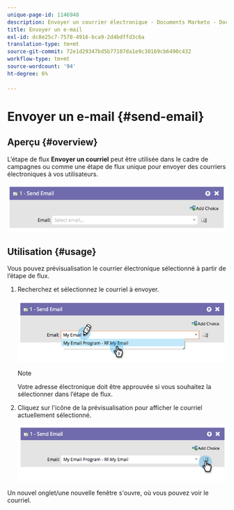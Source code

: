 ```yaml
---
unique-page-id: 1146948
description: Envoyer un courrier électronique - Documents Marketo - Documentation du produit
title: Envoyer un e-mail
exl-id: dc8e25c7-7578-4916-bca9-2d4bdffd3c6a
translation-type: tm+mt
source-git-commit: 72e1d29347bd5b77107da1e9c30169cb6490c432
workflow-type: tm+mt
source-wordcount: '94'
ht-degree: 6%

---
```


# Envoyer un e-mail {#send-email}

## Aperçu {#overview}

L’étape de flux **Envoyer un courriel** peut être utilisée dans le cadre de campagnes ou comme une étape de flux unique pour envoyer des courriers électroniques à vos utilisateurs.

![](assets/image2014-9-22-10-3a8-3a11.png)

## Utilisation {#usage}

Vous pouvez prévisualisation le courrier électronique sélectionné à partir de l’étape de flux.

1. Recherchez et sélectionnez le courriel à envoyer.

   ![](assets/image2014-9-22-10-3a8-3a15.png)

   >[!NOTE]
   >
   >Votre adresse électronique doit être approuvée si vous souhaitez la sélectionner dans l’étape de flux.

1. Cliquez sur l&#39;icône de la prévisualisation pour afficher le courriel actuellement sélectionné.

   ![](assets/image2014-9-22-10-3a8-3a22.png)

Un nouvel onglet/une nouvelle fenêtre s&#39;ouvre, où vous pouvez voir le courriel.
